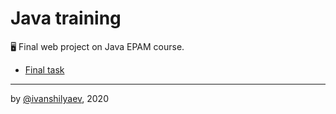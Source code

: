 
# Java training

🖥 Final web project on Java EPAM course.

-  [Final task](https://github.com/ivanshilyaev/javaTraining/tree/master/finalTask)
---

by [@ivanshilyaev](https://github.com/ivanshilyaev), 2020
